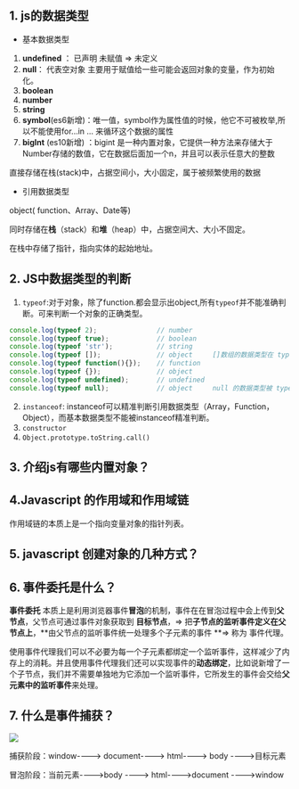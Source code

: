## 1. js的数据类型

- 基本数据类型 

1. **undefined** ： 已声明 未赋值 => 未定义
2.  **null**： 代表空对象 主要用于赋值给一些可能会返回对象的变量，作为初始化。
3. **boolean**
4. **number**
5. **string**
6. **symbol**(es6新增)：唯一值，symbol作为属性值的时候，他它不可被枚举,所以不能使用for...in ... 来循环这个数据的属性
7. **bigInt** (es10新增) ：bigint 是一种内置对象，它提供一种方法来存储大于Number存储的数值，它在数据后面加一个n，并且可以表示任意大的整数

直接存储在栈(stack)中，占据空间小，大小固定，属于被频繁使用的数据

- 引用数据类型

object( function、Array、Date等)

同时存储在**栈**（stack）和**堆**（heap）中，占据空间大、大小不固定。

在栈中存储了指针，指向实体的起始地址。

## 2. JS中数据类型的判断

1. `typeof`:对于对象，除了function.都会显示出object,所有`typeof`并不能准确判断。可来判断一个对象的正确类型。

```javascript
console.log(typeof 2);               // number
console.log(typeof true);            // boolean
console.log(typeof 'str');           // string
console.log(typeof []);              // object     []数组的数据类型在 typeof 中被解释为 object
console.log(typeof function(){});    // function
console.log(typeof {});              // object
console.log(typeof undefined);       // undefined
console.log(typeof null);            // object     null 的数据类型被 typeof 解释为 object

```

2. `instanceof`: instanceof可以精准判断引用数据类型（Array，Function，Object），而基本数据类型不能被instanceof精准判断。
3. `constructor`
4. `Object.prototype.toString.call()`

## 3. 介绍js有哪些内置对象？



## 4.Javascript 的作用域和作用域链

作用域链的本质上是一个指向变量对象的指针列表。

## 5. javascript 创建对象的几种方式？

##  6. 事件委托是什么？

**事件委托** 本质上是利用浏览器事件**冒泡**的机制，事件在在冒泡过程中会上传到**父节点**，父节点可通过事件对象获取到 **目标节点**，=>  把**子节点的监听事件定义在父节点上**，**由父节点的监听事件统一处理多个子元素的事件 **=>  称为 事件代理。

使用事件代理我们可以不必要为每一个子元素都绑定一个监听事件，这样减少了内存上的消耗。并且使用事件代理我们还可以实现事件的**动态绑定**，比如说新增了一个子节点，我们并不需要单独地为它添加一个监听事件，它所发生的事件会交给**父元素中的监听事件**来处理。

## 7. 什么是事件捕获？

![](C:\Users\Lenovo\Desktop\事件捕获.jpg)

捕获阶段：window----> document----> html----> body ---->目标元素

冒泡阶段：当前元素---->body ----> html---->document ---->window







